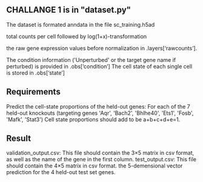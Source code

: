 ## CHALLANGE 1 is in "dataset.py"

The dataset is formated anndata in the file sc_training.h5ad

total counts per cell followed by log(1+x)-transformation

the raw gene expression values before normalization in .layers[‘rawcounts’].

The condition information ('Unperturbed' or the target gene name if perturbed) is provided in .obs[‘condition’]
The cell state of each single cell is stored in .obs[‘state’]

## Requirements ##
Predict the cell-state proportions of the held-out genes: For each of the 7 held-out knockouts (targeting genes 'Aqr', 'Bach2', 'Bhlhe40', 'Ets1', 'Fosb', 'Mafk', 'Stat3')
Cell state proportions should add to be a+b+c+d+e=1.

## Result ##
validation_output.csv: This file should contain the 3×5 matrix in csv format, as well as the name of the gene in the first column.
test_output.csv: This file should contain the 4×5 matrix in csv format.  the 5-demensional vector prediction for the 4 held-out test set genes.